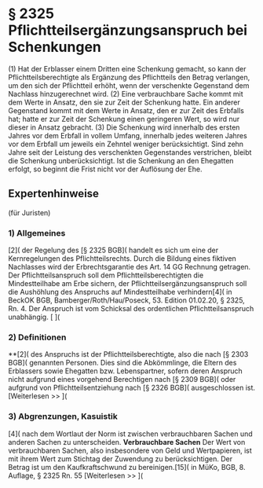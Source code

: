 # § 2325 Pflichtteilsergänzungsanspruch bei Schenkungen
(1) Hat der Erblasser einem Dritten eine Schenkung gemacht, so kann der Pflichtteilsberechtigte als Ergänzung des Pflichtteils den Betrag verlangen, um den sich der Pflichtteil erhöht, wenn der verschenkte Gegenstand dem Nachlass hinzugerechnet wird.
(2) Eine verbrauchbare Sache kommt mit dem Werte in Ansatz, den sie zur Zeit der Schenkung hatte. Ein anderer Gegenstand kommt mit dem Werte in Ansatz, den er zur Zeit des Erbfalls hat; hatte er zur Zeit der Schenkung einen geringeren Wert, so wird nur dieser in Ansatz gebracht.
(3) Die Schenkung wird innerhalb des ersten Jahres vor dem Erbfall in vollem Umfang, innerhalb jedes weiteren Jahres vor dem Erbfall um jeweils ein Zehntel weniger berücksichtigt. Sind zehn Jahre seit der Leistung des verschenkten Gegenstandes verstrichen, bleibt die Schenkung unberücksichtigt. Ist die Schenkung an den Ehegatten erfolgt, so beginnt die Frist nicht vor der Auflösung der Ehe.
## Expertenhinweise
(für Juristen)
### 1) Allgemeines
[2]( der Regelung des [§ 2325 BGB]( handelt es sich um eine der Kernregelungen des Pflichtteilsrechts.
Durch die Bildung eines fiktiven Nachlasses wird der Erbrechtsgarantie des Art. 14 GG Rechnung getragen. Der Pflichtteilsanspruch soll dem Pflichtteilsberechtigten die Mindestteilhabe am Erbe sichern, der Pflichtteilsergänzungsanspruch soll die Aushöhlung des Anspruchs auf Mindestteilhabe verhindern[4]( in BeckOK BGB, Bamberger/Roth/Hau/Poseck, 53. Edition 01.02.20, § 2325, Rn. 4.
Der Anspruch ist vom Schicksal des ordentlichen Pflichtteilsanspruch unabhängig.
[ ](
### 2) Definitionen
**[2]( des Anspruchs ist der Pflichtteilsberechtigte, also die nach [§ 2303 BGB]( genannten Personen. Dies sind die Abkömmlinge, die Eltern des Erblassers sowie Ehegatten bzw. Lebenspartner, sofern deren Anspruch nicht aufgrund eines vorgehend Berechtigen nach [§ 2309 BGB]( oder aufgrund von Pflichtteilsentziehung nach [§ 2326 BGB]( ausgeschlossen ist.
[Weiterlesen >> ](
### 3) Abgrenzungen, Kasuistik
[4]( nach dem Wortlaut der Norm ist zwischen verbrauchbaren Sachen und anderen Sachen zu unterscheiden.
**Verbrauchbare Sachen**
Der Wert von verbrauchbaren Sachen, also insbesondere von Geld und Wertpapieren, ist mit ihrem Wert zum Stichtag der Zuwendung zu berücksichtigen. Der Betrag ist um den Kaufkraftschwund zu bereinigen.[15]( in MüKo, BGB, 8. Auflage, § 2325 Rn. 55
[Weiterlesen >> ](